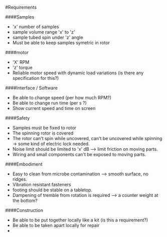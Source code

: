 #Requirements

####Samples
  - 'x' number of samples
  - sample volume range 'x' to 'z'
  - sample tubed spin under 'z' angle
  - Must be able to keep samples symetric in rotor

####motor
  - 'X' RPM
  - 'z' torque
  - Reliable motor speed with dynamic load variations (is there any specification for this?)

####Interface / Software
  - Be able to change speed (per how much RPM?)
  - Be able to change run time (per s ?)
  - Show current speed and time on screen

####Safety
  - Samples must be fixed to rotor
  - The spinning rotor is covered
  - The rotor can't spin while uncovered, can't be uncovered while spinning -> some kind of electric lock needed.
  - Noise limit should be limited to 'x' dB --> limit friction on moving parts.
  - Wiring and small components can't be exposed to moving parts.

####Embodiment
  - Easy to clean from microbe contamination --> smooth surface, no ridges.
  - Vibration resistant fasteners
  - footing should be stable on a tabletop.
  - Dampening of tremble from rotation is required  --> a counter weight at the bottom?

####Construction
  - Be able to be put together locally like a kit (is this a requirement?)
  - Be able to be taken apart locally for repair
  -
